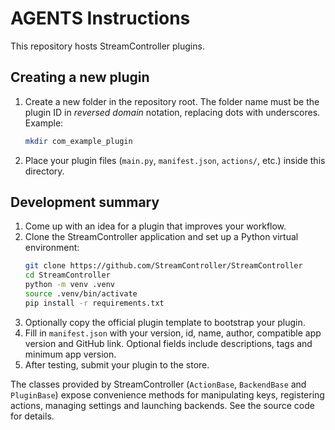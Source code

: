 # AGENTS Instructions

This repository hosts StreamController plugins.

## Creating a new plugin

1. Create a new folder in the repository root. The folder name must be the plugin
   ID in *reversed domain* notation, replacing dots with underscores. Example:
   ```bash
   mkdir com_example_plugin
   ```
2. Place your plugin files (`main.py`, `manifest.json`, `actions/`, etc.) inside
   this directory.

## Development summary

1. Come up with an idea for a plugin that improves your workflow.
2. Clone the StreamController application and set up a Python virtual
   environment:
   ```bash
   git clone https://github.com/StreamController/StreamController
   cd StreamController
   python -m venv .venv
   source .venv/bin/activate
   pip install -r requirements.txt
   ```
3. Optionally copy the official plugin template to bootstrap your plugin.
4. Fill in `manifest.json` with your version, id, name, author, compatible app
   version and GitHub link. Optional fields include descriptions, tags and
   minimum app version.
5. After testing, submit your plugin to the store.

The classes provided by StreamController (`ActionBase`, `BackendBase` and
`PluginBase`) expose convenience methods for manipulating keys, registering
actions, managing settings and launching backends. See the source code for
details.


